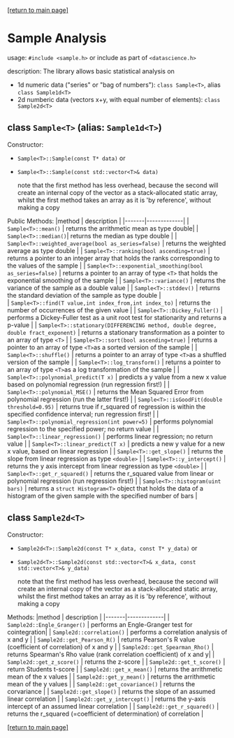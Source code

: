 [[return to main page]](../../../README.md)
# Sample Analysis     
usage: `#include <sample.h>` or include as part of `<datascience.h>`

description:
The library allows basic statistical analysis on
- 1d numeric data ("series" or "bag of numbers"): `class Sample<T>`, alias `class Sample1d<T>`
- 2d numberic data (vectors x+y, with equal number of elements): `class Sample2d<T>`

## class `Sample<T>` (alias: `Sample1d<T>`)

Constructor:
- `Sample<T>::Sample(const T* data)` or
- `Sample<T>::Sample(const std::vector<T>& data)`

  note that the first method has less overhead, because the second will
  create an internal copy of the vector as a stack-allocated static array,
  whilst the first method takes an array as it is 'by reference',
  without making a copy

Public Methods:
|method | description |
|-------|-------------|
| `Sample<T>::mean()` | returns the arrithmetic mean as type double|
| `Sample<T>::median()`| returns the median as type double |
| `Sample<T>::weighted_average(bool as_series=false)` | returns the weighted average as type double |
| `Sample<T>::ranking(bool ascending=true)` | returns a pointer to an integer array that holds the ranks corresponding to the values of the sample |
| `Sample<T>::exponential_smoothing(bool as_series=false)` | returns a pointer to an array of type `<T>` that holds the exponential smoothing of the sample |
| `Sample<T>::variance()` | returns the variance of the sample as a double value |
| `Sample<T>::stddev()` | returns the standard deviation of the sample as type double |    
| `Sample<T>::find(T value,int index_from,int index_to)` | returns the number of occurrences of the given value |
| `Sample<T>::Dickey_Fuller()` | performs a Dickey-Fuller test as a unit root test for stationarity and returns a p-value |
| `Sample<T>::stationary(DIFFERENCING method, double degree, double fract_exponent)` | returns a stationary transformation as a pointer to an array of type `<T>` |
| `Sample<T>::sort(bool ascending=true)` | returns a pointer to an array of type `<T>`as a sorted version of the sample |
| `Sample<T>::shuffle()` | returns a pointer to an array of type `<T>`as a shuffled version of the sample |
| `Sample<T>::log_transform()` | returns a pointer to an array of type `<T>`as a log transformation of the sample |
| `Sample<T>::polynomial_predict(T x)` | predicts a y value from a new x value based on polynomial regression (run regression first!) |
| `Sample<T>::polynomial_MSE()` | returns the Mean Squared Error from polynomial regression (run the latter first!) |
| `Sample<T>::isGoodFit(double threshold=0.95)` | returns true if r_squared of regression is within the specified confidence interval; run regression first! |
| `Sample<T>::polynomial_regression(int power=5)` | performs polynomial regression to the specified power; no return value |
| `Sample<T>::linear_regression()` | performs linear regression; no return value |
| `Sample<T>::linear_predict(T x)` | predicts a new y value for a new x value, based on linear regression |
| `Sample<T>::get_slope()` | returns the slope from linear regression as type `<double>` |
| `Sample<T>::y_intercept()` | returns the y axis intercept from linear regression as type `<double>` |
| `Sample<T>::get_r_squared()` | returns the r_squared value from linear or polynomial regression (run regression first!) |
| `Sample<T>::histogram(uint bars)` | returns a `struct Histogram<T>` object that holds the data of a histogram of the given sample with the specified number of bars |

## class `Sample2d<T>`
Constructor:
- `Sample2d<T>::Sample2d(const T* x_data, const T* y_data)` or
- `Sample2d<T>::Sample2d(const std::vector<T>& x_data, const std::vector<T>& y_data)`

  note that the first method has less overhead, because the second will
  create an internal copy of the vector as a stack-allocated static array,
  whilst the first method takes an array as it is 'by reference',
  without making a copy

Methods:
|method | description |
|-------|-------------|
| `Sample2d::Engle_Granger()` | performs an Engle-Granger test for cointegration|
| `Sample2d::correlation()` | performs a correlation analysis of x and y |
| `Sample2d::get_Pearson_R()` | returns Pearson's R value (coefficient of correlation) of x and y |
| `Sample2d::get_Spearman_Rho()` | returns Spearman's Rho value (rank correlation coefficient) of x and y|
| `Sample2d::get_z_score()` | returns the z-score |
| `Sample2d::get_t_score()` | return Students t-score |
| `Sample2d::get_x_mean()` | returns the arrithmetic mean of the x values |
| `Sample2d::get_y_mean()` | returns the arrithmetic mean of the y values |
| `Sample2d::get_covariance()` | returns the corvariance |
| `Sample2d::get_slope()` | returns the slope of an assumed linear correlation |
| `Sample2d::get_y_intercept()` | returns the y-axis intercept of an assumed linear correlation |
| `Sample2d::get_r_squared()` | returns the r_squared (=coefficient of determination) of correlation | 

[[return to main page]](../../../README.md)